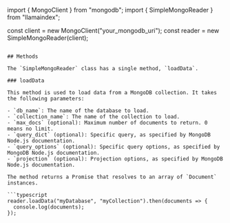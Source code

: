 import { MongoClient } from "mongodb";
import { SimpleMongoReader } from "llamaindex";

const client = new MongoClient("your_mongodb_uri");
const reader = new SimpleMongoReader(client);
```

## Methods

The `SimpleMongoReader` class has a single method, `loadData`.

### loadData

This method is used to load data from a MongoDB collection. It takes the following parameters:

- `db_name`: The name of the database to load.
- `collection_name`: The name of the collection to load.
- `max_docs` (optional): Maximum number of documents to return. 0 means no limit.
- `query_dict` (optional): Specific query, as specified by MongoDB Node.js documentation.
- `query_options` (optional): Specific query options, as specified by MongoDB Node.js documentation.
- `projection` (optional): Projection options, as specified by MongoDB Node.js documentation.

The method returns a Promise that resolves to an array of `Document` instances.

```typescript
reader.loadData("myDatabase", "myCollection").then(documents => {
  console.log(documents);
});

